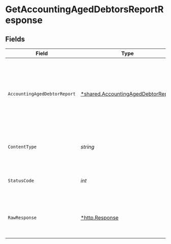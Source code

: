 # GetAccountingAgedDebtorsReportResponse


## Fields

| Field                                                                                                                                                                                                                                                                                                                                                                           | Type                                                                                                                                                                                                                                                                                                                                                                            | Required                                                                                                                                                                                                                                                                                                                                                                        | Description                                                                                                                                                                                                                                                                                                                                                                     | Example                                                                                                                                                                                                                                                                                                                                                                         |
| ------------------------------------------------------------------------------------------------------------------------------------------------------------------------------------------------------------------------------------------------------------------------------------------------------------------------------------------------------------------------------- | ------------------------------------------------------------------------------------------------------------------------------------------------------------------------------------------------------------------------------------------------------------------------------------------------------------------------------------------------------------------------------- | ------------------------------------------------------------------------------------------------------------------------------------------------------------------------------------------------------------------------------------------------------------------------------------------------------------------------------------------------------------------------------- | ------------------------------------------------------------------------------------------------------------------------------------------------------------------------------------------------------------------------------------------------------------------------------------------------------------------------------------------------------------------------------- | ------------------------------------------------------------------------------------------------------------------------------------------------------------------------------------------------------------------------------------------------------------------------------------------------------------------------------------------------------------------------------- |
| `AccountingAgedDebtorReport`                                                                                                                                                                                                                                                                                                                                                    | [*shared.AccountingAgedDebtorReport](../../../pkg/models/shared/accountingageddebtorreport.md)                                                                                                                                                                                                                                                                                  | :heavy_minus_sign:                                                                                                                                                                                                                                                                                                                                                              | OK                                                                                                                                                                                                                                                                                                                                                                              | {"generated":"2022-10-23T00:00:00Z","reportDate":"2022-10-23T00:00:00Z","data":[{"customerId":"f594cefb-7750-4c3a-bab2-b5322026dee9","customerName":"John Doe","agedCurrencyOutstanding":[{"currency":"GBP","agedOutstandingAmounts":[{"fromDate":"2022-10-01T00:00:00Z","toDate":"2022-10-31T00:00:00Z","amount":1547.5,"details":[{"name":"Invoices","amount":1547.5}]}]}]}]} |
| `ContentType`                                                                                                                                                                                                                                                                                                                                                                   | *string*                                                                                                                                                                                                                                                                                                                                                                        | :heavy_check_mark:                                                                                                                                                                                                                                                                                                                                                              | HTTP response content type for this operation                                                                                                                                                                                                                                                                                                                                   |                                                                                                                                                                                                                                                                                                                                                                                 |
| `StatusCode`                                                                                                                                                                                                                                                                                                                                                                    | *int*                                                                                                                                                                                                                                                                                                                                                                           | :heavy_check_mark:                                                                                                                                                                                                                                                                                                                                                              | HTTP response status code for this operation                                                                                                                                                                                                                                                                                                                                    |                                                                                                                                                                                                                                                                                                                                                                                 |
| `RawResponse`                                                                                                                                                                                                                                                                                                                                                                   | [*http.Response](https://pkg.go.dev/net/http#Response)                                                                                                                                                                                                                                                                                                                          | :heavy_check_mark:                                                                                                                                                                                                                                                                                                                                                              | Raw HTTP response; suitable for custom response parsing                                                                                                                                                                                                                                                                                                                         |                                                                                                                                                                                                                                                                                                                                                                                 |